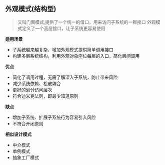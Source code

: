 ## 外观模式(结构型)

> 又叫门面模式,提供了一个统一的借口，用来访问子系统的一群接口
> 外观模式定义了一个高层接口，让子系统更容易使用
>
**适用场景**

- 子系统越来越复杂，增加外观模式提供简单调用接口
- 构建多层系统结构，利用外观对象座位每层的入口，简化层间调用

**优点**
- 简化了调用过程，无需了解深入子系统，防止带来风险
- 减少系统依赖、松散耦合
- 更好的划分访问层次
- 符合迪米克法则，即最少知道原则

**缺点**
- 增加子系统、扩展子系统行为容易引入风险
- 不符合开闭原则

**相似设计模式**

- 中介模式
- 单例模式
- 抽象工厂模式 
